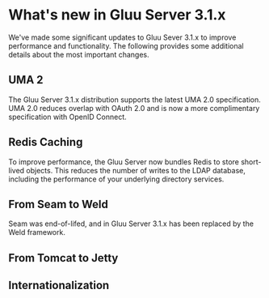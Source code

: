 # What's new in Gluu Server 3.1.x
We've made some significant updates to Gluu Sever 3.1.x to improve performance and functionality. The following provides some additional details about the most important changes.

## UMA 2
The Gluu Server 3.1.x distribution supports the latest UMA 2.0 specification. UMA 2.0 reduces overlap with OAuth 2.0 and is now a more complimentary specification with OpenID Connect.   

## Redis Caching
To improve performance, the Gluu Server now bundles Redis to store short-lived objects. This reduces the number of writes to the LDAP database, including the performance of your underlying directory services. 

## From Seam to Weld
Seam was end-of-lifed, and in Gluu Server 3.1.x has been replaced by the Weld framework. 

## From Tomcat to Jetty

## Internationalization
